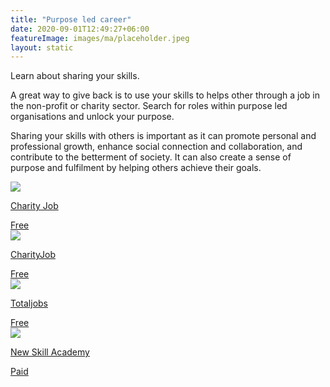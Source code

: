 ```yaml
---
title: "Purpose led career"
date: 2020-09-01T12:49:27+06:00
featureImage: images/ma/placeholder.jpeg
layout: static
---
```


Learn about sharing your skills.

A great way to give back is to use your skills to helps other through a job in the non-profit or charity sector. Search for roles within purpose led organisations and unlock your purpose.

Sharing your skills with others is important as it can promote personal and professional growth, enhance social connection and collaboration, and contribute to the betterment of society. It can also create a sense of purpose and fulfilment by helping others achieve their goals.

<a class="ma-link" href="https://www.charityjob.co.uk/"><div class="ma-card ma-card-Learning"><div class="ma-icon"><img src ="/images/Icon-check - learning - opacity.svg"/></div><div class="ma-name"><p>Charity Job</p></div><div class="ma-paid-text"><span>Free</span></div></div></a><a class="ma-link" href="https://www.charityjob.co.uk/careeradvice/six-reasons-why-working-for-a-charity-is-so-rewarding/"><div class="ma-card ma-card-Learning"><div class="ma-icon"><img src ="/images/Icon-check - learning - opacity.svg"/></div><div class="ma-name"><p>CharityJob</p></div><div class="ma-paid-text"><span>Free</span></div></div></a><a class="ma-link" href="https://www.totaljobs.com/advice/6-reasons-to-work-at-a-charity"><div class="ma-card ma-card-Learning"><div class="ma-icon"><img src ="/images/Icon-check - learning - opacity.svg"/></div><div class="ma-name"><p>Totaljobs</p></div><div class="ma-paid-text"><span>Free</span></div></div></a><a class="ma-link" href="https://www.awin1.com/cread.php?awinmid=31125&awinaffid=1198638&ued=https%3A%2F%2Fnewskillsacademy.com%2F"><div class="ma-card ma-card-Learning"><div class="ma-icon"><img src ="/images/Icon-pound - learning - opacity.svg"/></div><div class="ma-name"><p>New Skill Academy</p></div><div class="ma-paid-text"><span>Paid</span></div></div></a>  

<br/><br/>






